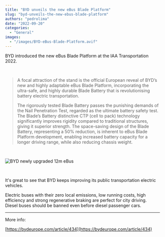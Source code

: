 ```yaml
---
title: "BYD unveils the new eBus Blade Platform"
slug: "byd-unveils-the-new-ebus-blade-platform"
authors: "pedrolima"
date: "2022-09-20"
categories:
  - "General"
images:
  - "/images/BYD-eBus-Blade-Platform.avif"
---
```


BYD introduced the new eBus Blade Platform at the IAA Transportation 2022.

 

> A focal attraction of the stand is the official European reveal of BYD’s new and highly adaptable eBus Blade Platform, incorporating the ultra-safe, and highly durable Blade Battery that is revolutionising battery electric transportation.
> 
> The rigorously tested Blade Battery passes the punishing demands of the Nail Penetration Test, regarded as the ultimate battery safety test. The Blade’s Battery distinctive CTP (cell to pack) technology significantly improves rigidity compared to traditional structures, giving it superior strength. The space-saving design of the Blade Battery, representing a 50% reduction, is inherent to eBus Blade Platform development, enabling increased battery capacity for a longer driving range, while also reducing chassis weight.

 

![BYD newly upgraded 12m eBus](images/BYD-newly-upgraded-12m-eBus.avif)

 

It's great to see that BYD keeps improving its public transportation electric vehicles.

Electric buses with their zero local emissions, low running costs, high efficiency and strong regenerative braking are perfect for city driving. Diesel buses should be banned even before diesel passenger cars.

---

More info:

[https://bydeurope.com/article/434](https://bydeurope.com/article/434)
